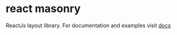 # react masonry

ReactJs layout library. For documentation and examples visit [docs](https://masonry.bogdanpetru.eu/)
